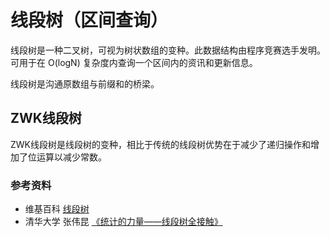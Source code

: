 # 线段树（区间查询）

线段树是一种二叉树，可视为树状数组的变种。此数据结构由程序竞赛选手发明。
可用于在 O(logN) 复杂度内查询一个区间内的资讯和更新信息。

线段树是沟通原数组与前缀和的桥梁。

## ZWK线段树

ZWK线段树是线段树的变种，相比于传统的线段树优势在于减少了递归操作和增加了位运算以减少常数。

### 参考资料

- 维基百科 [线段树](https://zh.wikipedia.org/wiki/%E7%BA%BF%E6%AE%B5%E6%A0%91_(%E5%8C%BA%E9%97%B4%E6%9F%A5%E8%AF%A2))
- 清华大学 张伟昆 [《统计的力量——线段树全接触》](https://wenku.baidu.com/view/f27db60ee87101f69e319544.html)
